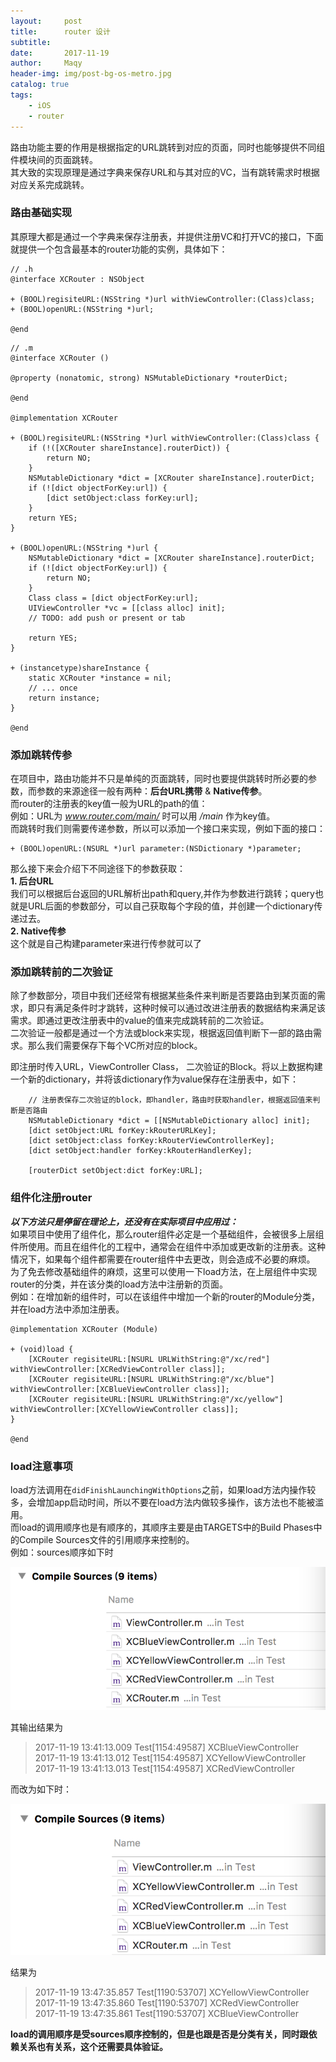 ```yaml
---
layout:     post
title:      router 设计
subtitle:   
date:       2017-11-19
author:     Maqy
header-img: img/post-bg-os-metro.jpg
catalog: true
tags:
    - iOS
    - router
---
```


路由功能主要的作用是根据指定的URL跳转到对应的页面，同时也能够提供不同组件模块间的页面跳转。  
其大致的实现原理是通过字典来保存URL和与其对应的VC，当有跳转需求时根据对应关系完成跳转。   

### 路由基础实现   
其原理大都是通过一个字典来保存注册表，并提供注册VC和打开VC的接口，下面就提供一个包含最基本的router功能的实例，具体如下：   
```
// .h    
@interface XCRouter : NSObject

+ (BOOL)regisiteURL:(NSString *)url withViewController:(Class)class;
+ (BOOL)openURL:(NSString *)url;

@end
```
```
// .m    
@interface XCRouter ()

@property (nonatomic, strong) NSMutableDictionary *routerDict;

@end

@implementation XCRouter

+ (BOOL)regisiteURL:(NSString *)url withViewController:(Class)class {
    if (!([XCRouter shareInstance].routerDict)) {
        return NO;
    }
    NSMutableDictionary *dict = [XCRouter shareInstance].routerDict;
    if (![dict objectForKey:url]) {
        [dict setObject:class forKey:url];
    }
    return YES;
}

+ (BOOL)openURL:(NSString *)url {
    NSMutableDictionary *dict = [XCRouter shareInstance].routerDict;
    if (![dict objectForKey:url]) {
        return NO;
    }
    Class class = [dict objectForKey:url];
    UIViewController *vc = [[class alloc] init];
    // TODO: add push or present or tab    
    
    return YES;
}

+ (instancetype)shareInstance {
    static XCRouter *instance = nil;
    // ... once    
    return instance;
}

@end
```
### 添加跳转传参  
在项目中，路由功能并不只是单纯的页面跳转，同时也要提供跳转时所必要的参数，而参数的来源途径一般有两种：**后台URL携带** & **Native传参**。   
而router的注册表的key值一般为URL的path的值：  
例如：URL为 *www.router.com/main/*  时可以用 */main* 作为key值。  
而跳转时我们则需要传递参数，所以可以添加一个接口来实现，例如下面的接口：   
```
+ (BOOL)openURL:(NSURL *)url parameter:(NSDictionary *)parameter;
```
那么接下来会介绍下不同途径下的参数获取：   
**1. 后台URL**  
我们可以根据后台返回的URL解析出path和query,并作为参数进行跳转；query也就是URL后面的参数部分，可以自己获取每个字段的值，并创建一个dictionary传递过去。   
**2. Native传参**  
这个就是自己构建parameter来进行传参就可以了  

### 添加跳转前的二次验证  
除了参数部分，项目中我们还经常有根据某些条件来判断是否要路由到某页面的需求，即只有满足条件时才跳转，这种时候可以通过改进注册表的数据结构来满足该需求。即通过更改注册表中的value的值来完成跳转前的二次验证。   
二次验证一般都是通过一个方法或block来实现，根据返回值判断下一部的路由需求。那么我们需要保存下每个VC所对应的block。   

即注册时传入URL，ViewController Class， 二次验证的Block。将以上数据构建一个新的dictionary，并将该dictionary作为value保存在注册表中，如下：   
```
    // 注册表保存二次验证的block，即handler，路由时获取handler，根据返回值来判断是否路由
    NSMutableDictionary *dict = [[NSMutableDictionary alloc] init];
    [dict setObject:URL forKey:kRouterURLKey];
    [dict setObject:class forKey:kRouterViewControllerKey];
    [dict setObject:handler forKey:kRouterHandlerKey];
    
    [routerDict setObject:dict forKey:URL];
```
### 组件化注册router   
***以下方法只是停留在理论上，还没有在实际项目中应用过：***    
如果项目中使用了组件化，那么router组件必定是一个基础组件，会被很多上层组件所使用。而且在组件化的工程中，通常会在组件中添加或更改新的注册表。这种情况下，如果每个组件都需要在router组件中去更改，则会造成不必要的麻烦。  
为了免去修改基础组件的麻烦，这里可以使用一下load方法，在上层组件中实现router的分类，并在该分类的load方法中注册新的页面。  
例如：在增加新的组件时，可以在该组件中增加一个新的router的Module分类，并在load方法中添加注册表。
```
@implementation XCRouter (Module)

+ (void)load {
    [XCRouter regisiteURL:[NSURL URLWithString:@"/xc/red"] withViewController:[XCRedViewController class]];
    [XCRouter regisiteURL:[NSURL URLWithString:@"/xc/blue"] withViewController:[XCBlueViewController class]];
    [XCRouter regisiteURL:[NSURL URLWithString:@"/xc/yellow"] withViewController:[XCYellowViewController class]];
}

@end
```

### load注意事项 
load方法调用在`didFinishLaunchingWithOptions`之前，如果load方法内操作较多，会增加app启动时间，所以不要在load方法内做较多操作，该方法也不能被滥用。   
而load的调用顺序也是有顺序的，其顺序主要是由TARGETS中的Build Phases中的Compile Sources文件的引用顺序来控制的。     
例如：sources顺序如下时   

![image](https://github.com/littleGaox/maqy.github.io/blob/master/_postImage/B7DC6A29-AC59-462F-B580-9E77AC3669CC.png?raw=true)

其输出结果为  
> 2017-11-19 13:41:13.009 Test[1154:49587] XCBlueViewController   
> 2017-11-19 13:41:13.012 Test[1154:49587] XCYellowViewController    
> 2017-11-19 13:41:13.013 Test[1154:49587] XCRedViewController

而改为如下时：   

![image](https://github.com/littleGaox/maqy.github.io/blob/master/_postImage/B5129BDD-D14C-4062-B958-A4FB5A6DCDE2.png?raw=true)

结果为  

> 2017-11-19 13:47:35.857 Test[1190:53707] XCYellowViewController    
> 2017-11-19 13:47:35.860 Test[1190:53707] XCRedViewController   
> 2017-11-19 13:47:35.861 Test[1190:53707] XCBlueViewController

**load的调用顺序是受sources顺序控制的，但是也跟是否是分类有关，同时跟依赖关系也有关系，这个还需要具体验证。**